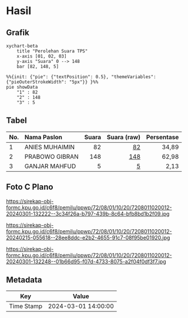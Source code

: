 # Hasil

## Grafik

```mermaid
xychart-beta
    title "Perolehan Suara TPS"
    x-axis [01, 02, 03]
    y-axis "Suara" 0 --> 148
    bar [82, 148, 5]
```

```mermaid
%%{init: {"pie": {"textPosition": 0.5}, "themeVariables": {"pieOuterStrokeWidth": "5px"}} }%%
pie showData
    "1" : 82
    "2" : 148
    "3" : 5
```

## Tabel

| No. | Nama Paslon    | Suara | Suara (raw) | Persentase |
|:--- |:-------------- | -----:| -----------:| ----------:|
| 1   | ANIES MUHAIMIN | 82    | [82][p-1]   | 34,89      |
| 2   | PRABOWO GIBRAN | 148   | [148][p-2]  | 62,98      |
| 3   | GANJAR MAHFUD  | 5     | [5][p-3]    | 2,13       |


[p-1]: https://github.com/gigit-pemilu/pemilu-2024-72-sulawesi-tengah/blob/main/pilpres/hitung-suara/sub/72-sulawesi-tengah/sub/08-parigi-moutong/sub/01-parigi/sub/1020-bantaya/sub/012-tps/sub/paslon-1.txt
[p-2]: https://github.com/gigit-pemilu/pemilu-2024-72-sulawesi-tengah/blob/main/pilpres/hitung-suara/sub/72-sulawesi-tengah/sub/08-parigi-moutong/sub/01-parigi/sub/1020-bantaya/sub/012-tps/sub/paslon-2.txt
[p-3]: https://github.com/gigit-pemilu/pemilu-2024-72-sulawesi-tengah/blob/main/pilpres/hitung-suara/sub/72-sulawesi-tengah/sub/08-parigi-moutong/sub/01-parigi/sub/1020-bantaya/sub/012-tps/sub/paslon-3.txt

## Foto C Plano

https://sirekap-obj-formc.kpu.go.id/c6f8/pemilu/ppwp/72/08/01/10/20/7208011020012-20240301-132222--3c34f26a-b797-439b-8c64-bfb8bd1b2f09.jpg

https://sirekap-obj-formc.kpu.go.id/c6f8/pemilu/ppwp/72/08/01/10/20/7208011020012-20240215-055618--28ee8ddc-e2b2-4655-91c7-08f95be01920.jpg

https://sirekap-obj-formc.kpu.go.id/c6f8/pemilu/ppwp/72/08/01/10/20/7208011020012-20240301-132248--01b66d95-f07d-4733-8075-a2f04f0df3f7.jpg


## Metadata

| Key        | Value               |
| ---------- | ------------------- |
| Time Stamp | 2024-03-01 14:00:00 |



